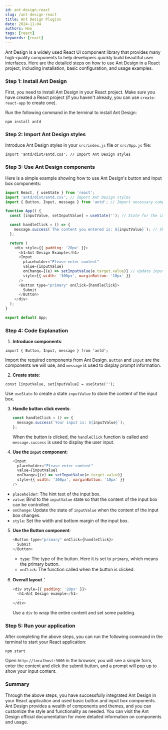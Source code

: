 ```yaml
---
id: ant-design-react
slug: /ant-design-react
title: Ant Design Plugins
date: 2024-11-04
authors: Hoo
tags: [react]
keywords: [react]
---
```


Ant Design is a widely used React UI component library that provides many high-quality components to help developers quickly build beautiful user interfaces. Here are the detailed steps on how to use Ant Design in a React project, including installation, basic configuration, and usage examples.

### Step 1: Install Ant Design

First, you need to install Ant Design in your React project. Make sure you have created a React project (if you haven't already, you can use `create-react-app` to create one).

Run the following command in the terminal to install Ant Design:

```react
npm install antd
```

### Step 2: Import Ant Design styles

Introduce Ant Design styles in your `src/index.js` file or `src/App.js` file:

```react
import 'antd/dist/antd.css'; // Import Ant Design styles
```

### Step 3: Use Ant Design components

Here is a simple example showing how to use Ant Design's button and input box components:

```js
import React, { useState } from 'react';
import 'antd/dist/antd.css'; // Import Ant Design styles
import { Button, Input, message } from 'antd'; // Import necessary components

function App() {
  const [inputValue, setInputValue] = useState(''); // State for the input box

  const handleClick = () => {
    message.success(`The content you entered is: ${inputValue}`); // Show success message
  };

  return (
    <div style={{ padding: '20px' }}>
      <h1>Ant Design Example</h1>
      <Input
        placeholder="Please enter content"
        value={inputValue}
        onChange={(e) => setInputValue(e.target.value)} // Update input box state
        style={{ width: '300px', marginBottom: '10px' }}
      />
      <Button type="primary" onClick={handleClick}>
        Submit
      </Button>
    </div>
  );
}

export default App;

```

### Step 4: Code Explanation

1. **Introduce components**:

```react
import { Button, Input, message } from 'antd';
```

Import the required components from Ant Design. `Button` and `Input` are the components we will use, and `message` is used to display prompt information.

2. **Create state**:

```react
const [inputValue, setInputValue] = useState('');
```

Use `useState` to create a state `inputValue` to store the content of the input box.

3. **Handle button click events**:

   ```js
   const handleClick = () => {
     message.success(`Your input is: ${inputValue}`);
   };
   ```

   When the button is clicked, the `handleClick` function is called and `message.success` is used to display the user input.

4. **Use the `Input` component**:

   ```js
   <Input
     placeholder="Please enter content"
     value={inputValue}
     onChange={(e) => setInputValue(e.target.value)}
     style={{ width: '300px', marginBottom: '10px' }}
   />
   ```

  - `placeholder`: The hint text of the input box.
  - `value`: Bind to the `inputValue` state so that the content of the input box can be controlled.
  - `onChange`: Update the state of `inputValue` when the content of the input box changes.
  - `style`: Set the width and bottom margin of the input box.

5. **Use the Button component**:

   ```js
   <Button type="primary" onClick={handleClick}>
     Submit
   </Button>
   ```

   - `type`: The type of the button. Here it is set to `primary`, which means the primary button.
   - `onClick`: The function called when the button is clicked.

6. **Overall layout**：

   ```js
   <div style={{ padding: '20px' }}>
     <h1>Ant Design example</h1>
     ...
   </div>
   ```

   Use a `div` to wrap the entire content and set some padding.

### Step 5: Run your application

After completing the above steps, you can run the following command in the terminal to start your React application:

```react
npm start
```

Open `http://localhost:3000` in the browser, you will see a simple form, enter the content and click the submit button, and a prompt will pop up to show your input content.

### Summary

Through the above steps, you have successfully integrated Ant Design in your React application and used basic button and input box components. Ant Design provides a wealth of components and themes, and you can customize the style and functionality as needed. You can visit the Ant Design official documentation for more detailed information on components and usage.
